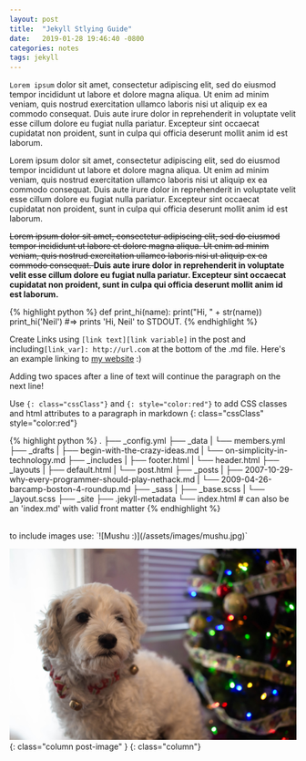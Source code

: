 ```yaml
---
layout: post
title:  "Jekyll Stlying Guide"
date:   2019-01-28 19:46:40 -0800
categories: notes
tags: jekyll
---
```


`Lorem ipsum` dolor sit amet, consectetur adipiscing elit, sed do eiusmod tempor incididunt ut labore et dolore magna aliqua. Ut enim ad minim veniam, quis nostrud exercitation ullamco laboris nisi ut aliquip ex ea commodo consequat. Duis aute irure dolor in reprehenderit in voluptate velit esse cillum dolore eu fugiat nulla pariatur. Excepteur sint occaecat cupidatat non proident, sunt in culpa qui officia deserunt mollit anim id est laborum.

<p> Lorem ipsum dolor sit amet, consectetur adipiscing elit, sed do eiusmod tempor incididunt ut labore et dolore magna aliqua. Ut enim ad minim veniam, quis nostrud exercitation ullamco laboris nisi ut aliquip ex ea commodo consequat. Duis aute irure dolor in reprehenderit in voluptate velit esse cillum dolore eu fugiat nulla pariatur. Excepteur sint occaecat cupidatat non proident, sunt in culpa qui officia deserunt mollit anim id est laborum.
</p>

<s> Lorem ipsum dolor sit amet, consectetur adipiscing elit, sed do eiusmod tempor incididunt ut labore et dolore magna aliqua. Ut enim ad minim veniam, quis nostrud exercitation ullamco laboris nisi ut aliquip ex ea commodo consequat. </s>
<b> Duis aute irure dolor in reprehenderit in voluptate velit esse cillum dolore eu fugiat nulla pariatur. Excepteur sint occaecat cupidatat non proident, sunt in culpa qui officia deserunt mollit anim id est laborum.
</b>

{% highlight python %}
def print_hi(name):
  print("Hi, " + str(name))
print_hi('Neil')
#=> prints 'Hi, Neil' to STDOUT.
{% endhighlight %}

Create Links using `[link text][link variable]` in the post
and including`[link_var]: http://url.com` at the bottom of the .md file.
Here's an example linking to [my website][ntoledo.me] :)

Adding two spaces after a line of text
will continue the paragraph on the next line!

Use `{: class="cssClass"}` and `{: style="color:red"}` to add CSS classes and html attributes to a paragraph in markdown
{: class="cssClass" style="color:red"}

{% highlight python %}
.
├── _config.yml
├── _data
|   └── members.yml
├── _drafts
|   ├── begin-with-the-crazy-ideas.md
|   └── on-simplicity-in-technology.md
├── _includes
|   ├── footer.html
|   └── header.html
├── _layouts
|   ├── default.html
|   └── post.html
├── _posts
|   ├── 2007-10-29-why-every-programmer-should-play-nethack.md
|   └── 2009-04-26-barcamp-boston-4-roundup.md
├── _sass
|   ├── _base.scss
|   └── _layout.scss
├── _site
├── .jekyll-metadata
└── index.html # can also be an 'index.md' with valid front matter
{% endhighlight %}



<br>
to include images use: `![Mushu :)](/assets/images/mushu.jpg)`

![Mushu :)](/assets/images/mushu.jpg){: class="column post-image" }
{: class="column"}

[ntoledo.me]: http://ntoledo.me
[jekyll-docs]: http://jekyllrb.com/docs/home